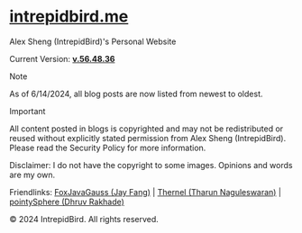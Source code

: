 # [intrepidbird.me](https://intrepidbird.me)

Alex Sheng (IntrepidBird)'s Personal Website

Current Version: [**v.56.48.36**](https://github.com/intrepidbird/intrepidbird.github.io/releases/tag/v.56.48.36)

> [!NOTE]  
> As of 6/14/2024, all blog posts are now listed from newest to oldest.

> [!IMPORTANT]  
> All content posted in blogs is copyrighted and may not be redistributed or reused without explicitly stated permission from Alex Sheng (IntrepidBird). Please read the Security Policy for more information.

Disclaimer: I do not have the copyright to some images. Opinions and words are my own.

Friendlinks: [FoxJavaGauss (Jay Fang)](https://foxjavagauss.github.io/My-Personal-Website/) | [Thernel (Tharun Naguleswaran)](https://thernel.me) | [pointySphere (Dhruv Rakhade)](https://pointysphere.github.io)

© 2024 IntrepidBird. All rights reserved.
 
